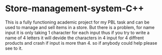# Store-management-system-C++
This is a fully functioning academic project for my PBL task and can be used to manage and sell items in a store. 
But there is a problem, for name input it is only taking 1 character for each input thus if you try to write a name of 4 letters it will devide the characters in 4 input for 4 diffrent products and crash if input is more than 4.
so if anybody could help please see to it.
